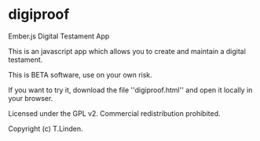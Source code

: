 digiproof
=========

Ember.js Digital Testament App

This is an javascript app which allows you to
create and maintain a digital testament.

This is BETA software, use on your own risk.

If you want to try it, download the file ''digiproof.html''
and open it locally in your browser.

Licensed under the GPL v2. Commercial redistribution
prohibited.

Copyright (c) T.Linden.
